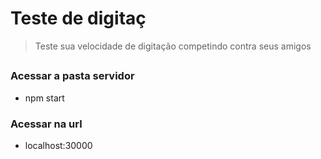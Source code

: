 # Teste de digitaç
>  Teste sua velocidade de digitação competindo contra seus amigos

## 

### Acessar a pasta servidor
* npm start

### Acessar na url
* localhost:30000
